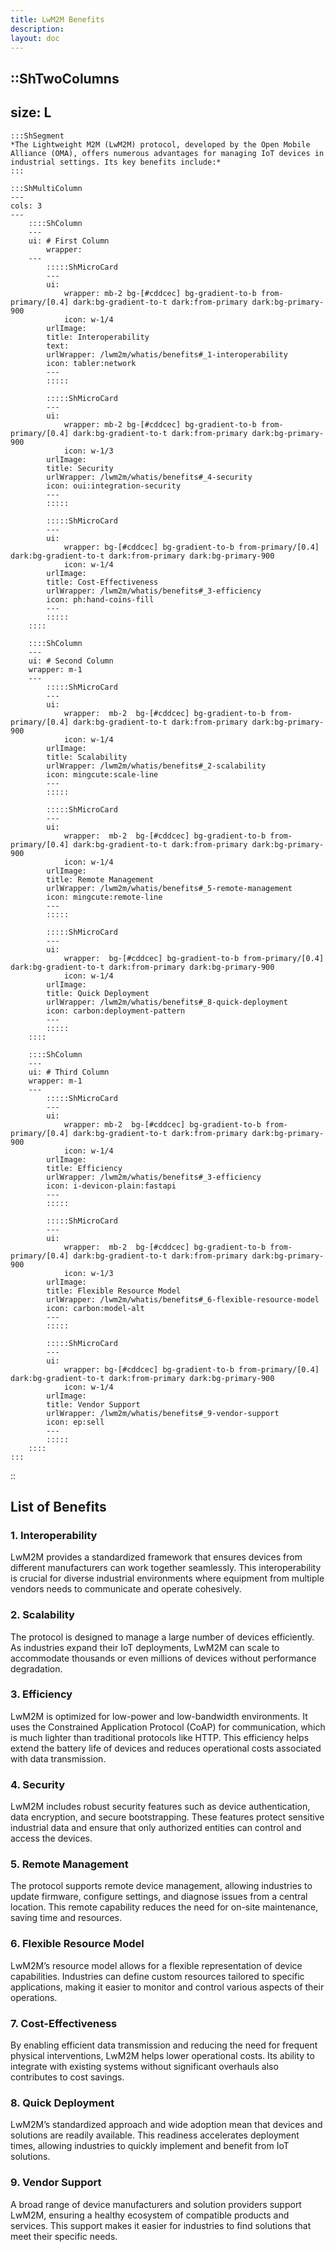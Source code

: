 ```yaml
---
title: LwM2M Benefits
description:
layout: doc
---
```


::ShTwoColumns
---
size: L
---

    :::ShSegment
    *The Lightweight M2M (LwM2M) protocol, developed by the Open Mobile Alliance (OMA), offers numerous advantages for managing IoT devices in industrial settings. Its key benefits include:*
    :::

    :::ShMultiColumn
    ---
    cols: 3
    ---
        ::::ShColumn 
        --- 
        ui: # First Column
            wrapper: 
        ---
            :::::ShMicroCard
            ---
            ui:
                wrapper: mb-2 bg-[#cddcec] bg-gradient-to-b from-primary/[0.4] dark:bg-gradient-to-t dark:from-primary dark:bg-primary-900
                icon: w-1/4
            urlImage:
            title: Interoperability
            text:
            urlWrapper: /lwm2m/whatis/benefits#_1-interoperability
            icon: tabler:network
            ---
            :::::

            :::::ShMicroCard
            ---
            ui:
                wrapper: mb-2 bg-[#cddcec] bg-gradient-to-b from-primary/[0.4] dark:bg-gradient-to-t dark:from-primary dark:bg-primary-900   
                icon: w-1/3 
            urlImage: 
            title: Security
            urlWrapper: /lwm2m/whatis/benefits#_4-security
            icon: oui:integration-security
            ---
            :::::

            :::::ShMicroCard
            ---
            ui:
                wrapper: bg-[#cddcec] bg-gradient-to-b from-primary/[0.4] dark:bg-gradient-to-t dark:from-primary dark:bg-primary-900     
                icon: w-1/4
            urlImage: 
            title: Cost-Effectiveness
            urlWrapper: /lwm2m/whatis/benefits#_3-efficiency
            icon: ph:hand-coins-fill
            ---
            :::::
        ::::

        ::::ShColumn 
        --- 
        ui: # Second Column
        wrapper: m-1 
        ---
            :::::ShMicroCard
            ---
            ui:
                wrapper:  mb-2  bg-[#cddcec] bg-gradient-to-b from-primary/[0.4] dark:bg-gradient-to-t dark:from-primary dark:bg-primary-900   
                icon: w-1/4      
            urlImage:
            title: Scalability
            urlWrapper: /lwm2m/whatis/benefits#_2-scalability
            icon: mingcute:scale-line
            ---
            :::::

            :::::ShMicroCard
            ---
            ui:
                wrapper:  mb-2  bg-[#cddcec] bg-gradient-to-b from-primary/[0.4] dark:bg-gradient-to-t dark:from-primary dark:bg-primary-900   
                icon: w-1/4     
            urlImage: 
            title: Remote Management
            urlWrapper: /lwm2m/whatis/benefits#_5-remote-management
            icon: mingcute:remote-line
            ---
            :::::

            :::::ShMicroCard
            --- 
            ui:
                wrapper:  bg-[#cddcec] bg-gradient-to-b from-primary/[0.4] dark:bg-gradient-to-t dark:from-primary dark:bg-primary-900
                icon: w-1/4 
            urlImage: 
            title: Quick Deployment
            urlWrapper: /lwm2m/whatis/benefits#_8-quick-deployment
            icon: carbon:deployment-pattern
            ---
            :::::
        ::::

        ::::ShColumn 
        --- 
        ui: # Third Column
        wrapper: m-1 
        ---
            :::::ShMicroCard
            ---
            ui:
                wrapper: mb-2  bg-[#cddcec] bg-gradient-to-b from-primary/[0.4] dark:bg-gradient-to-t dark:from-primary dark:bg-primary-900     
                icon: w-1/4   
            urlImage: 
            title: Efficiency
            urlWrapper: /lwm2m/whatis/benefits#_3-efficiency
            icon: i-devicon-plain:fastapi
            ---
            :::::
        
            :::::ShMicroCard
            ---
            ui:
                wrapper:  mb-2  bg-[#cddcec] bg-gradient-to-b from-primary/[0.4] dark:bg-gradient-to-t dark:from-primary dark:bg-primary-900       
                icon: w-1/3 
            urlImage: 
            title: Flexible Resource Model
            urlWrapper: /lwm2m/whatis/benefits#_6-flexible-resource-model
            icon: carbon:model-alt
            ---
            :::::

            :::::ShMicroCard
            ---
            ui:
                wrapper: bg-[#cddcec] bg-gradient-to-b from-primary/[0.4] dark:bg-gradient-to-t dark:from-primary dark:bg-primary-900 
                icon: w-1/4  
            urlImage: 
            title: Vendor Support
            urlWrapper: /lwm2m/whatis/benefits#_9-vendor-support
            icon: ep:sell
            ---
            :::::
        ::::
    :::
::

## List of Benefits

### 1. Interoperability
LwM2M provides a standardized framework that ensures devices from different manufacturers can work together seamlessly. This interoperability is crucial for diverse industrial environments where equipment from multiple vendors needs to communicate and operate cohesively.

### 2. **Scalability**
The protocol is designed to manage a large number of devices efficiently. As industries expand their IoT deployments, LwM2M can scale to accommodate thousands or even millions of devices without performance degradation.

### 3. **Efficiency**
LwM2M is optimized for low-power and low-bandwidth environments. It uses the Constrained Application Protocol (CoAP) for communication, which is much lighter than traditional protocols like HTTP. This efficiency helps extend the battery life of devices and reduces operational costs associated with data transmission.

### 4. **Security**
LwM2M includes robust security features such as device authentication, data encryption, and secure bootstrapping. These features protect sensitive industrial data and ensure that only authorized entities can control and access the devices.

### 5. **Remote Management**
The protocol supports remote device management, allowing industries to update firmware, configure settings, and diagnose issues from a central location. This remote capability reduces the need for on-site maintenance, saving time and resources.

### 6. **Flexible Resource Model**
LwM2M’s resource model allows for a flexible representation of device capabilities. Industries can define custom resources tailored to specific applications, making it easier to monitor and control various aspects of their operations.

### 7. **Cost-Effectiveness**
By enabling efficient data transmission and reducing the need for frequent physical interventions, LwM2M helps lower operational costs. Its ability to integrate with existing systems without significant overhauls also contributes to cost savings.

### 8. **Quick Deployment**
LwM2M’s standardized approach and wide adoption mean that devices and solutions are readily available. This readiness accelerates deployment times, allowing industries to quickly implement and benefit from IoT solutions.

### 9. **Vendor Support**
A broad range of device manufacturers and solution providers support LwM2M, ensuring a healthy ecosystem of compatible products and services. This support makes it easier for industries to find solutions that meet their specific needs.


